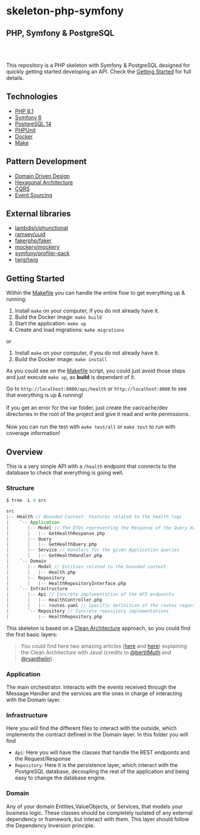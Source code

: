 # skeleton-php-symfony

## PHP, Symfony & PostgreSQL

<br/><br/>

This repository is a PHP skeleton with Symfony & PostgreSQL designed for quickly getting started developing an API.
Check the [Getting Started](#getting-started) for full details.

## Technologies

* [PHP 8.1](https://www.php.net/releases/8.1/en.php)
* [Symfony 6](https://symfony.com/releases/6.0)
* [PostgreSQL 14](https://www.postgresql.org/about/news/postgresql-14-released-2318/)
* [PHPUnit](https://phpunit.readthedocs.io/en/9.5/)
* [Docker](https://www.docker.com/)
* [Make](https://www.gnu.org/software/make/manual/make.html)

## Pattern Development

* [Domain Driven Design](https://semaphoreci.com/blog/domain-driven-design-microservices)
* [Hexagonal Architecture](https://medium.com/ssense-tech/hexagonal-architecture-there-are-always-two-sides-to-every-story-bc0780ed7d9c)
* [CQRS](https://learn.microsoft.com/en-us/azure/architecture/patterns/cqrs)
* [Event Sourcing](https://learn.microsoft.com/en-us/azure/architecture/patterns/event-sourcing)


## External libraries

* [lambdish/phunctional](https://github.com/Lambdish/phunctional)
* [ramsey/uuid](https://github.com/ramsey/uuid)
* [fakerphp/faker](https://fakerphp.github.io/)
* [mockery/mockery](https://github.com/mockery/mockery)
* [symfony/profiler-pack](https://symfony.com/doc/current/profiler.html)
* [twig/twig](https://twig.symfony.com/doc/2.x/installation.html)

## Getting Started

Within the [Makefile](Makefile) you can handle the entire flow to get everything up & running:

1. Install `make` on your computer, if you do not already have it.
2. Build the Docker image: `make build`
3. Start the application: `make up`
4. Create and load migrations: `make migrations`

or

1. Install `make` on your computer, if you do not already have it.
2. Build the Docker image: `make install`

As you could see on the [Makefile](Makefile) script, you could just avoid those steps and just execute `make up`, as
**build** is dependant of it.

Go to `http://localhost:8080/api/health` or `http://localhost:8080` to see that everything is up & running! <br/><br/>
If you get an error for the var folder, just create the var/cache/dev directories in the root of the project and give it read and write permissions.
<br/><br/>
Now you can run the test with `make test/all` or `make test` to run with coverage information!



## Overview

This is a very simple API with a `/health` endpoint that connects to the database to check that everything is going
well.

### Structure

```scala
$ tree -L 4 src

src
|-- Health // Bounded Context: Features related to the health logc
|    `-- Application
|       |-- Model // The DTOs representing the Response of the Query Handler 
|       |   |-- GetHealthResponse.php
|       |-- Query
|       |   |-- GetHealthQuery.php
|       |-- Service // Handlers for the given Application queries
|       |   |-- GetHealthHandler.php
|    `-- Domain
|       |-- Model // Entities related to the bounded context 
|       |   |-- Health.php
|       |-- Repository
|       |   |-- HealthRepositoryInterface.php 
|    `-- Infrastructure
|       |-- Api // Concrete implementation of the API endpoints
|       |   |-- HealthController.php
|       |   |-- routes.yaml // Specific definition of the routes regarding this Bounded Context
|       `-- Repository // Concrete repository implementations
|           |-- HealthRepository.php
```

This skeleton is based on
a [Clean Architecture](https://blog.cleancoder.com/uncle-bob/2012/08/13/the-clean-architecture.html) approach, so you
could find the first basic layers:

> You could find here two amazing articles ([here](https://www.educative.io/blog/clean-architecture-tutorial)
> and [here](https://www.freecodecamp.org/news/modern-clean-architecture/)) explaining the Clean Architecture with Java!
> (credits to [@bertilMuth](https://twitter.com/BertilMuth) and [@ryanthelin](https://dev.to/ryanthelin)).

### Application

The main orchestrator. Interacts with the events received through the Message Handler and the services are the ones in
charge of interacting with the Domain layer.

### Infrastructure

Here you will find the different files to interact with the outside, which implements the contract defined in the Domain
layer. In this folder you will find

* `Api`: Here you will have the classes that handle the REST endpoints and the Request/Response
* `Repository`: Here it is the persistence layer, which interact with the PostgreSQL database, decoupling the rest of
  the application and being easy to change the database engine.

### Domain

Any of your domain Entities,ValueObjects, or Services, that models your business logic. These classes should be completely isolated
of any external dependency or framework, but interact with them. This layer should follow the Dependency Inversion
principle.
